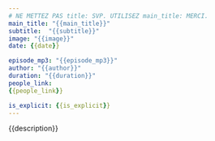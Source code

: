 ```yaml
---
# NE METTEZ PAS title: SVP. UTILISEZ main_title: MERCI.
main_title: "{{main_title}}"
subtitle:  "{{subtitle}}"
image: "{{image}}"
date: {{date}}

episode_mp3: "{{episode_mp3}}"
author: "{{author}}"
duration: "{{duration}}"
people_link: 
{{people_link}}

is_explicit: {{is_explicit}}
---
```


<PodcastHeader/>

<!-- ECRIRE LA DESCRIPTION DE L'EPISODE SOUS CETTE LIGNE -->
{{description}}

